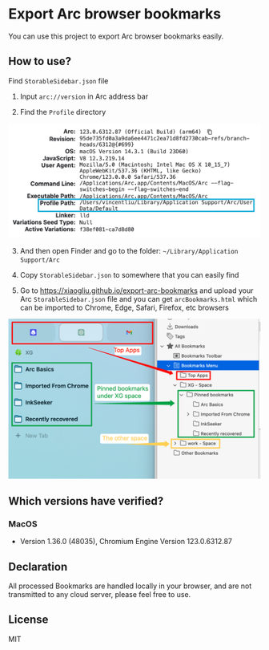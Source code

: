 # Export Arc browser bookmarks

You can use this project to export Arc browser bookmarks easily.

## How to use?

Find `StorableSidebar.json` file

1. Input `arc://version` in Arc address bar

2. Find the `Profile` directory

![ArcProfilePath](./images/ArcProfilePath.png)

3. And then open Finder and go to the folder: `~/Library/Application Support/Arc`

4. Copy `StorableSidebar.json` to somewhere that you can easily find

5. Go to https://xiaogliu.github.io/export-arc-bookmarks and upload your Arc `StorableSidebar.json` file and you can get `arcBookmarks.html` which can be imported to Chrome, Edge, Safari, Firefox, etc browsers

![ArcProfilePath](./images/ArcBookmarksVSFirefoxBookmarks.png)

## Which versions have verified?

### MacOS

- Version 1.36.0 (48035), Chromium Engine Version 123.0.6312.87

## Declaration

All processed Bookmarks are handled locally in your browser, and are not transmitted to any cloud server, please feel free to use.

## License

MIT
